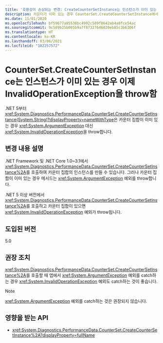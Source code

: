 ```yaml
---
title: '호환성이 손상되는 변경: CreateCounterSetInstance는 인스턴스가 이미 있는 경우 InvalidOperationException을 throw함'
description: 카운터가 이미 있는 경우 CounterSet.CreateCounterSetInstance에서 다른 예외를 throw하는 핵심 .NET 라이브러리의 .NET 5 호환성이 손상되는 변경에 관해 알아봅니다.
ms.date: 11/01/2020
ms.openlocfilehash: bf59677a85538bc4992c589f8642ab4a0fce54ac
ms.sourcegitcommit: 9c589b25b005b9a7f87327646020eb85c3b6306f
ms.translationtype: HT
ms.contentlocale: ko-KR
ms.lasthandoff: 03/06/2021
ms.locfileid: "102257572"
---
```

# <a name="countersetcreatecountersetinstance-now-throws-invalidoperationexception-if-instance-already-exists"></a>CounterSet.CreateCounterSetInstance는 인스턴스가 이미 있는 경우 이제 InvalidOperationException을 throw함

.NET 5부터 <xref:System.Diagnostics.PerformanceData.CounterSet.CreateCounterSetInstance(System.String)?displayProperty=nameWithType>은 카운터 집합이 이미 있는 경우 <xref:System.ArgumentException> 대신 <xref:System.InvalidOperationException>을 throw합니다.

## <a name="change-description"></a>변경 내용 설명

.NET Framework 및 .NET Core 1.0~3.1에서 <xref:System.Diagnostics.PerformanceData.CounterSet.CreateCounterSetInstance%2A>를 호출하여 카운터 집합의 인스턴스를 만들 수 있습니다. 그러나 카운터 집합이 이미 있는 경우 메서드는 <xref:System.ArgumentException> 예외를 throw합니다.

.NET 5 이상 버전에서 <xref:System.Diagnostics.PerformanceData.CounterSet.CreateCounterSetInstance%2A>를 호출하고 카운터 집합이 있으면 <xref:System.InvalidOperationException> 예외가 throw됩니다.

## <a name="version-introduced"></a>도입된 버전

5.0

## <a name="recommended-action"></a>권장 조치

<xref:System.Diagnostics.PerformanceData.CounterSet.CreateCounterSetInstance%2A>를 호출할 때 앱에서 <xref:System.ArgumentException> 예외를 catch하는 경우 <xref:System.InvalidOperationException> 예외도 catch하는 것이 좋습니다.

> [!NOTE]
> <xref:System.ArgumentException> 예외를 catch하는 것은 권장되지 않습니다.

## <a name="affected-apis"></a>영향을 받는 API

- <xref:System.Diagnostics.PerformanceData.CounterSet.CreateCounterSetInstance%2A?displayProperty=fullName>

<!--

### Category

Core .NET libraries

### Affected APIs

- `M:System.Diagnostics.PerformanceData.CounterSet.CreateCounterSetInstance(System.String)`

-->
